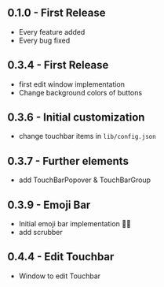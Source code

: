 ## 0.1.0 - First Release
* Every feature added
* Every bug fixed

## 0.3.4 - First Release
* first edit window implementation
* Change background colors of buttons

## 0.3.6 - Initial customization
* change touchbar items in `lib/config.json`

## 0.3.7 - Further elements
* add TouchBarPopover & TouchBarGroup

## 0.3.9 - Emoji Bar
* Initial emoji bar implementation 👩‍🎨
* add scrubber

## 0.4.4 - Edit Touchbar
* Window to edit Touchbar
